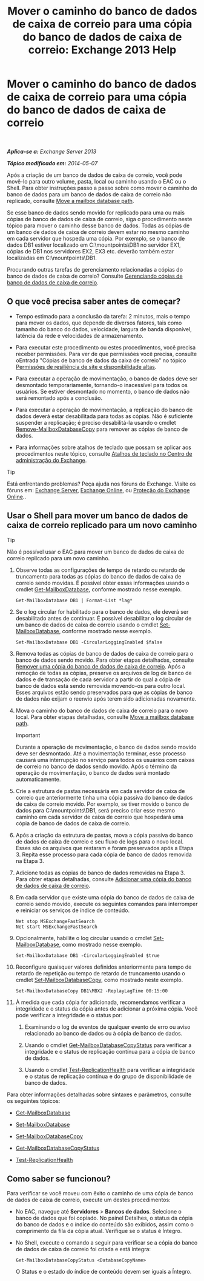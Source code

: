 ﻿---
title: 'Mover o caminho do banco de dados de caixa de correio para uma cópia do banco de dados de caixa de correio: Exchange 2013 Help'
TOCTitle: Mover o caminho do banco de dados de caixa de correio para uma cópia do banco de dados de caixa de correio
ms:assetid: 324f255c-d95d-4a8a-a134-c8cee5c5b9cb
ms:mtpsurl: https://technet.microsoft.com/pt-br/library/Dd979782(v=EXCHG.150)
ms:contentKeyID: 50485276
ms.date: 05/22/2018
mtps_version: v=EXCHG.150
ms.translationtype: MT
---

# Mover o caminho do banco de dados de caixa de correio para uma cópia do banco de dados de caixa de correio

 

_**Aplica-se a:** Exchange Server 2013_

_**Tópico modificado em:** 2014-05-07_

Após a criação de um banco de dados de caixa de correio, você pode movê-lo para outro volume, pasta, local ou caminho usando o EAC ou o Shell. Para obter instruções passo a passo sobre como mover o caminho do banco de dados para um banco de dados de caixa de correio não replicado, consulte [Move a mailbox database path](manage-mailbox-databases-in-exchange-2013-exchange-2013-help.md).

Se esse banco de dados sendo movido for replicado para uma ou mais cópias de banco de dados de caixa de correio, siga o procedimento neste tópico para mover o caminho desse banco de dados. Todas as cópias de um banco de dados de caixa de correio devem estar no mesmo caminho em cada servidor que hospeda uma cópia. Por exemplo, se o banco de dados DB1 estiver localizado em C:\\mountpoints\\DB1 no servidor EX1, cópias de DB1 nos servidores EX2, EX3 etc. deverão também estar localizadas em C:\\mountpoints\\DB1.

Procurando outras tarefas de gerenciamento relacionadas a cópias do banco de dados de caixa de correio? Consulte [Gerenciando cópias de banco de dados de caixa de correio](managing-mailbox-database-copies-exchange-2013-help.md).

## O que você precisa saber antes de começar?

  - Tempo estimado para a conclusão da tarefa: 2 minutos, mais o tempo para mover os dados, que depende de diversos fatores, tais como tamanho do banco do dados, velocidade, largura de banda disponível, latência da rede e velocidades de armazenamento.

  - Para executar este procedimento ou estes procedimentos, você precisa receber permissões. Para ver de que permissões você precisa, consulte oEntrada "Cópias de banco de dados da caixa de correio" no tópico [Permissões de resiliência de site e disponibilidade altas](high-availability-and-site-resilience-permissions-exchange-2013-help.md).

  - Para executar a operação de movimentação, o banco de dados deve ser desmontado temporariamente, tornando-o inacessível para todos os usuários. Se estiver desmontado no momento, o banco de dados não será remontado após a conclusão.

  - Para executar a operação de movimentação, a replicação do banco de dados deverá estar desabilitada para todas as cópias. Não é suficiente suspender a replicação; é preciso desabilitá-la usando o cmdlet [Remove-MailboxDatabaseCopy](https://technet.microsoft.com/pt-br/library/dd335119\(v=exchg.150\)) para remover as cópias de banco de dados.

  - Para informações sobre atalhos de teclado que possam se aplicar aos procedimentos neste tópico, consulte [Atalhos de teclado no Centro de administração do Exchange](keyboard-shortcuts-in-the-exchange-admin-center-exchange-online-protection-help.md).


> [!TIP]
> Está enfrentando problemas? Peça ajuda nos fóruns do Exchange. Visite os fóruns em: <A href="https://go.microsoft.com/fwlink/p/?linkid=60612">Exchange Server</A>, <A href="https://go.microsoft.com/fwlink/p/?linkid=267542">Exchange Online</A>, ou <A href="https://go.microsoft.com/fwlink/p/?linkid=285351">Proteção do Exchange Online</A>..



## Usar o Shell para mover um banco de dados de caixa de correio replicado para um novo caminho


> [!TIP]
> Não é possível usar o EAC para mover um banco de dados de caixa de correio replicado para um novo caminho.



1.  Observe todas as configurações de tempo de retardo ou retardo de truncamento para todas as cópias do banco de dados de caixa de correio sendo movidas. É possível obter essas informações usando o cmdlet [Get-MailboxDatabase](https://technet.microsoft.com/pt-br/library/bb124924\(v=exchg.150\)), conforme mostrado nesse exemplo.
    
        Get-MailboxDatabase DB1 | Format-List *lag*

2.  Se o log circular for habilitado para o banco de dados, ele deverá ser desabilitado antes de continuar. É possível desabilitar o log circular de um banco de dados de caixa de correio usando o cmdlet [Set-MailboxDatabase](https://technet.microsoft.com/pt-br/library/bb123971\(v=exchg.150\)), conforme mostrado nesse exemplo.
    
        Set-MailboxDatabase DB1 -CircularLoggingEnabled $false

3.  Remova todas as cópias de banco de dados de caixa de correio para o banco de dados sendo movido. Para obter etapas detalhadas, consulte [Remover uma cópia do banco de dados de caixa de correio](remove-a-mailbox-database-copy-exchange-2013-help.md). Após a remoção de todas as cópias, preserve os arquivos de log de banco de dados e de transação de cada servidor a partir do qual a cópia de banco de dados está sendo removida movendo-os para outro local. Esses arquivos estão sendo preservados para que as cópias de banco de dados não exijam o reenvio após terem sido adicionadas novamente.

4.  Mova o caminho do banco de dados de caixa de correio para o novo local. Para obter etapas detalhadas, consulte [Move a mailbox database path](manage-mailbox-databases-in-exchange-2013-exchange-2013-help.md).
    

    > [!IMPORTANT]
    > Durante a operação de movimentação, o banco de dados sendo movido deve ser desmontado. Até a movimentação terminar, esse processo causará uma interrupção no serviço para todos os usuários com caixas de correio no banco de dados sendo movido. Após o término da operação de movimentação, o banco de dados será montado automaticamente.



5.  Crie a estrutura de pastas necessária em cada servidor de caixa de correio que anteriormente tinha uma cópia passiva do banco de dados de caixa de correio movido. Por exemplo, se tiver movido o banco de dados para C:\\mountpoints\\DB1, será preciso criar esse mesmo caminho em cada servidor de caixa de correio que hospedará uma cópia de banco de dados de caixa de correio.

6.  Após a criação da estrutura de pastas, mova a cópia passiva do banco de dados de caixa de correio e seu fluxo de logs para o novo local. Esses são os arquivos que restaram e foram preservados após a Etapa 3. Repita esse processo para cada cópia de banco de dados removida na Etapa 3.

7.  Adicione todas as cópias de banco de dados removidas na Etapa 3. Para obter etapas detalhadas, consulte [Adicionar uma cópia do banco de dados de caixa de correio](add-a-mailbox-database-copy-exchange-2013-help.md).

8.  Em cada servidor que existe uma cópia do banco de dados de caixa de correio sendo movido, execute os seguintes comandos para interromper e reiniciar os serviços de índice de conteúdo.
    
        Net stop MSExchangeFastSearch
        Net start MSExchangeFastSearch

9.  Opcionalmente, habilite o log circular usando o cmdlet [Set-MailboxDatabase](https://technet.microsoft.com/pt-br/library/bb123971\(v=exchg.150\)), como mostrado nesse exemplo.
    
        Set-MailboxDatabase DB1 -CircularLoggingEnabled $true

10. Reconfigure quaisquer valores definidos anteriormente para tempo de retardo de repetição ou tempo de retardo de truncamento usando o cmdlet [Set-MailboxDatabaseCopy](https://technet.microsoft.com/pt-br/library/dd298104\(v=exchg.150\)), como mostrado neste exemplo.
    
        Set-MailboxDatabaseCopy DB1\MBX2 -ReplayLagTime 00:15:00

11. À medida que cada cópia for adicionada, recomendamos verificar a integridade e o status da cópia antes de adicionar a próxima cópia. Você pode verificar a integridade e o status por:
    
    1.  Examinando o log de eventos de qualquer evento de erro ou aviso relacionado ao banco de dados ou à cópia de banco de dados.
    
    2.  Usando o cmdlet [Get-MailboxDatabaseCopyStatus](https://technet.microsoft.com/pt-br/library/dd298044\(v=exchg.150\)) para verificar a integridade e o status de replicação contínua para a cópia de banco de dados.
    
    3.  Usando o cmdlet [Test-ReplicationHealth](https://technet.microsoft.com/pt-br/library/bb691314\(v=exchg.150\)) para verificar a integridade e o status de replicação contínua e do grupo de disponibilidade de banco de dados.

Para obter informações detalhadas sobre sintaxes e parâmetros, consulte os seguintes tópicos:

  - [Get-MailboxDatabase](https://technet.microsoft.com/pt-br/library/bb124924\(v=exchg.150\))

  - [Set-MailboxDatabase](https://technet.microsoft.com/pt-br/library/bb123971\(v=exchg.150\))

  - [Set-MailboxDatabaseCopy](https://technet.microsoft.com/pt-br/library/dd298104\(v=exchg.150\))

  - [Get-MailboxDatabaseCopyStatus](https://technet.microsoft.com/pt-br/library/dd298044\(v=exchg.150\))

  - [Test-ReplicationHealth](https://technet.microsoft.com/pt-br/library/bb691314\(v=exchg.150\))

## Como saber se funcionou?

Para verificar se você moveu com êxito o caminho de uma cópia de banco de dados de caixa de correio, execute um destes procedimentos:

  - No EAC, navegue até **Servidores** \> **Bancos de dados**. Selecione o banco de dados que foi copiado. No painel Detalhes, o status da cópia do banco de dados e o índice do conteúdo são exibidos, assim como o comprimento da fila da cópia atual. Verifique se o status é Íntegro.

  - No Shell, execute o comando a seguir para verificar se a cópia do banco de dados de caixa de correio foi criada e está íntegra:
    
        Get-MailboxDatabaseCopyStatus <DatabaseCopyName>
    
    O Status e o estado do índice de conteúdo devem ser iguais a Íntegro.

